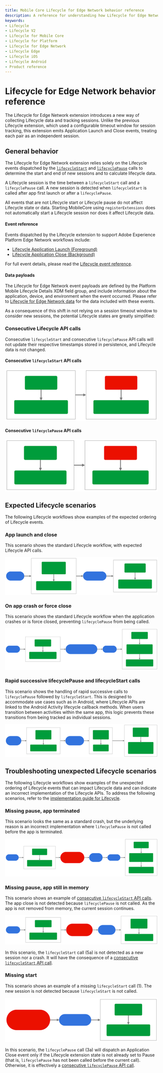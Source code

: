 ```yaml
---
title: Mobile Core Lifecycle for Edge Network behavior reference
description: A reference for understanding how Lifecycle for Edge Network behaves under different scenarios.
keywords:
- Lifecycle
- Lifecycle V2
- Lifecycle for Mobile Core
- Lifecycle for Platform
- Lifecycle for Edge Network
- Lifecycle Edge
- Lifecycle iOS
- Lifecycle Android
- Product reference
---
```


# Lifecycle for Edge Network behavior reference

The Lifecycle for Edge Network extension introduces a new way of collecting Lifecycle data and tracking sessions. Unlike the previous Lifecycle extension, which used a configurable timeout window for session tracking, this extension emits Application Launch and Close events, treating each pair as an independent session.

## General behavior

The Lifecycle for Edge Network extension relies solely on the Lifecycle events dispatched by the [`lifecycleStart`](../../home/base/mobile-core/lifecycle/api-reference.md#lifecyclestart) and [`lifecyclePause`](../../home/base/mobile-core/lifecycle/api-reference.md#lifecyclepause) calls to determine the start and end of new sessions and to calculate lifecycle data.

A Lifecycle session is the time between a `lifecycleStart` call and a `lifecyclePause` call. A new session is detected when `lifecycleStart` is called after app first launch or after a `lifecyclePause`.

All events that are not Lifecycle start or Lifecycle pause do not affect Lifecycle state or data. Starting MobileCore using `registerExtensions` does not automatically start a Lifecycle session nor does it affect Lifecycle data.

#### Event reference

Events dispatched by the Lifecycle extension to support Adobe Experience Platform Edge Network workflows include:

* [Lifecycle Application Launch (Foreground)](../../home/base/mobile-core/lifecycle/event-reference.md#lifecycle-application-foreground)
* [Lifecycle Application Close (Background)](../../home/base/mobile-core/lifecycle/event-reference.md#lifecycle-application-background)

For full event details, please read the [Lifecycle event reference](../../home/base/mobile-core/lifecycle/event-reference.md).

#### Data payloads

The Lifecycle for Edge Network event payloads are defined by the Platform Mobile Lifecycle Details XDM field group, and include information about the application, device, and environment when the event occurred. Please refer to [Lifecycle for Edge Network data](metrics.md) for the data included with these events.

As a consequence of this shift in not relying on a session timeout window to consider new sessions, the potential Lifecycle states are greatly simplified:

### Consecutive Lifecycle API calls

Consecutive `lifecycleStart` and consecutive `lifecyclePause` API calls will not update their respective timestamps stored in persistence, and Lifecycle data is not changed.

#### Consecutive `lifecycleStart` API calls

![](./assets/index/lifecycle-start-after-start.svg)

<!-- 
%%{
  init: {
    'themeVariables': {
      'lineColor': '#7a7a7a'
    }
  }
}%%
graph LR
    graph1 ==> graph2

    subgraph graph1 [" "]
        direction TB
        B(1a.<br/><code>lifecycleStart</code>) ==> C("1b.<br/>Application Launch (Foreground)")
        class graph1 transparentSubgraph;
    end

    subgraph graph2 [" "]
        direction TB
        E(2a.<br/><code>lifecycleStart</code>) ==> F("2b.<br/>Call ignored, no event dispatched")
        class graph2 transparentSubgraph;
    end

    classDef regularBox fill:#009c3b,stroke:#009c3b,color:#fff;
    classDef incorrectBox fill:#EB1000,stroke:#EB1000,color:#fff;
    classDef transparentSubgraph fill:transparent,stroke:#7a7a7a;

    class B,C,F regularBox;
    class E incorrectBox;
 -->

#### Consecutive `lifecyclePause` API calls

![](./assets/index/lifecycle-pause-after-pause.svg)

<!-- 
%%{
  init: {
    'themeVariables': {
      'lineColor': '#7a7a7a'
    }
  }
}%%
graph LR
    graph1 ==> graph2

    subgraph graph1 [" "]
        direction TB
        B(1a.<br/><code>lifecyclePause</code>) ==> C("1b.<br/>Application Close (Background)")
        class graph1 transparentSubgraph;
    end

    subgraph graph2 [" "]
        direction TB
        E(2a.<br/><code>lifecyclePause</code>) ==> F("2b.<br/>Call ignored, no event dispatched")
        class graph2 transparentSubgraph;
    end

    classDef regularBox fill:#009c3b,stroke:#009c3b,color:#fff;
    classDef incorrectBox fill:#EB1000,stroke:#EB1000,color:#fff;
    classDef transparentSubgraph fill:transparent,stroke:#7a7a7a;

    class B,C,F regularBox;
    class E incorrectBox;
 -->

## Expected Lifecycle scenarios

The following Lifecycle workflows show examples of the expected ordering of Lifecycle events.

### App launch and close

This scenario shows the standard Lifecycle workflow, with expected Lifecycle API calls.

![](./assets/index/lifecycle-app-launch-and-close.svg)

<!-- 
%%{
  init: {
    'themeVariables': {
      'lineColor': '#7a7a7a'
    }
  }
}%%
graph LR
    A(["1.<br/>App launched"]) ==> graph1
    graph1 ==> D(["3.<br/>App closed by user"])
    D ==> graph2

    subgraph graph1 [" "]
        direction TB
        B("2a.<br/><code>lifecycleStart</code><br/>(Start of new session)") ==> C("2b.<br/>Application Launch (Foreground)")
    end

    subgraph graph2 [" "]
        direction TB
        E(4a.<br/><code>lifecyclePause</code>) ==> F("4b.<br/>Application Close (Background)")
    end

    classDef dashedPill fill:#d3d3d3,stroke:#000,stroke-dasharray: 5 5,color:#000;
    classDef regularPill fill:#3273de,stroke:#3273de,color:#fff;
    classDef regularBox fill:#009c3b,stroke:#009c3b,color:#fff;
    classDef incorrectBox fill:#EB1000,stroke:#EB1000,color:#fff;
    classDef transparentSubgraph fill:transparent,stroke:#7a7a7a;

    class A,D regularPill;
    class B,C,E,F regularBox;
    class graph1,graph2 transparentSubgraph;
-->

### On app crash or force close

This scenario shows the standard Lifecycle workflow when the application crashes or is force closed, preventing `lifecyclePause` from being called.

![](./assets/index/lifecycle-crash.svg)

<!-- mermaid.js diagram definition
%%{
  init: {
    'themeVariables': {
      'lineColor': '#7a7a7a'
    }
  }
}%%
graph LR
    A(["1.<br/>App launched"]) ==> graph1
    graph1 ==> D(["3.<br/>App crashed/force closed<br/>(Unable to call <code>lifecyclePause</code>)"])
    D ==> E(["4.<br/>App launched"])
    E ==> graph2

    subgraph graph1 [" "]
        direction TB
        B("2a.<br/><code>lifecycleStart</code><br/>") ==> C("2b.<br/>Application Launch (Foreground)")
    end

    subgraph graph2 [" "]
        direction TB
        F("5a.<br/><code>lifecycleStart</code><br/>") ==> G("5b.<br/>Application Close (Background)<br/>(Close type unknown)")
        G ==> H("5c.<br/>Application Launch (Foreground)")
    end

    classDef dashedPill fill:#d3d3d3,stroke:#000,stroke-dasharray: 5 5,color:#000;
    classDef regularPill fill:#3273de,stroke:#3273de,color:#fff;
    classDef regularBox fill:#009c3b,stroke:#009c3b,color:#fff;
    classDef incorrectBox fill:#EB1000,stroke:#EB1000,color:#fff;
    classDef transparentSubgraph fill:transparent,stroke:#7a7a7a;

    class A,D,E regularPill;
    class B,C,F,G,H regularBox;
    class graph1,graph2 transparentSubgraph;
-->

### Rapid successive lifecyclePause and lifecycleStart calls

This scenario shows the handling of rapid successive calls to `lifecyclePause` followed by `lifecycleStart`. This is designed to accommodate use cases such as in Android, where Lifecycle APIs are linked to the Android Activity lifecycle callback methods. When users transition between activities within the same app, this logic prevents these transitions from being tracked as individual sessions.

![](./assets/index/lifecycle-rapid-successive-calls.svg)
 <!-- 
 %%{
  init: {
    'themeVariables': {
      'lineColor': '#7a7a7a'
    }
  }
}%%
graph LR
    A(["1.<br/>App launched<br/>(ex: Activity A)"]) ==> graph1
    graph1 ==> D(["3.<br/>Activity B launched<br/>(Activity A closing)"])
    D ==> graph2
    graph2 == < 0.5 sec ==> graph3

    subgraph graph1 [" "]
        direction TB
        B("2a.<br/><code>lifecycleStart</code><br/>(Activity A)") ==> C("2b.<br/>Application Launch (Foreground)")
    end

    subgraph graph2 [" "]
        direction TB
        E("4a.<br/><code>lifecyclePause</code><br/>(Activity A)") ==> F("4b.<br/>Pause task queued")
    end

    subgraph graph3 [" "]
        direction TB
        G("5a.<br/><code>lifecycleStart</code><br/>(Activity B)") ==> H("5b.<br/>1. Cancels pause task (4b)<br/>2. No Application Launch event<br/>3. No Lifecycle data changes")
    end

    classDef dashedPill fill:#d3d3d3,stroke:#000,stroke-dasharray: 5 5,color:#000;
    classDef regularPill fill:#3273de,stroke:#3273de,color:#fff;
    classDef regularBox fill:#009c3b,stroke:#009c3b,color:#fff;
    classDef incorrectBox fill:#EB1000,stroke:#EB1000,color:#fff;
    classDef transparentSubgraph fill:transparent,stroke:#7a7a7a;

    class A,D regularPill;
    class B,C,E,F,G,H regularBox;
    class graph1,graph2,graph3 transparentSubgraph;
  -->

## Troubleshooting unexpected Lifecycle scenarios

The following Lifecycle workflows show examples of the unexpected ordering of Lifecycle events that can impact Lifecycle data and can indicate an incorrect implementation of the Lifecycle APIs. To address the following scenarios, refer to the [implementation guide for Lifecycle](../../home/base/mobile-core/lifecycle/index.md#register-lifecycle-with-mobile-core-and-add-appropriate-startpause-calls).

### Missing pause, app terminated

This scenario looks the same as a standard crash, but the underlying reason is an incorrect implementation where `lifecyclePause` is not called before the app is terminated.

![](./assets/index/lifecycle-missing-pause-terminated.svg)

<!-- mermaid.js diagram definition
%%{
  init: {
    'themeVariables': {
      'lineColor': '#7a7a7a'
    }
  }
}%%
graph LR
    A(["1.<br/>App launched"]) ==> graph1
    graph1 ==> D(["3.<br/>App closed normally<br/>(Incorrect implementation:<br/>Missing <code>lifecyclePause</code>)"])
    D ==> E(["4.<br/>App removed<br/>from memory"])
    E ==> F(["5.<br/>App launched"])
    F ==> graph2

    subgraph graph1 [" "]
        direction TB
        B("2a.<br/><code>lifecycleStart</code><br/>") ==> C("2b.<br/>Application Launch (Foreground)")
    end

    subgraph graph2 [" "]
        direction TB
        G("6a.<br/><code>lifecycleStart</code><br/>") ==> H("6b.<br/>Application Close (Background)<br/>(Close type unknown)")
        H ==> I("6c.<br/>Application Launch (Foreground)")
    end

    classDef dashedPill fill:#d3d3d3,stroke:#000,stroke-dasharray: 5 5,color:#000;
    classDef regularPill fill:#3273de,stroke:#3273de,color:#fff;
    classDef regularBox fill:#009c3b,stroke:#009c3b,color:#fff;
    classDef incorrectBox fill:#EB1000,stroke:#EB1000,color:#fff;
    classDef transparentSubgraph fill:transparent,stroke:#7a7a7a;

    class A,E,F regularPill;
    class D incorrectBox;
    class B,C,G,H,I regularBox;
    class graph1,graph2 transparentSubgraph;
-->

### Missing pause, app still in memory

This scenario shows an example of [consecutive `lifecycleStart` API calls](#consecutive-lifecyclestart-api-calls). The app close is not detected because `lifecyclePause` is not called. As the app is not removed from memory, the current session continues.

![](./assets/index/lifecycle-missing-pause-not-terminated.svg)

<!-- mermaid.js diagram definition
%%{
  init: {
    'themeVariables': {
      'lineColor': '#7a7a7a'
    }
  }
}%%
graph LR
    A(["1.<br/>App launched"]) ==> graph1
    graph1 ==> D(["3.<br/>App closed normally<br/>(Incorrect implementation:<br/>Missing <code>lifecyclePause</code>)"])
    D ==> E(["4.<br/>App launched<br/>(Still in memory)"])
    E ==> graph2

    subgraph graph1 [" "]
        direction TB
        B("2a.<br/><code>lifecycleStart</code><br/>") ==> C("2b.<br/>Application Launch (Foreground)")
    end

    subgraph graph2 [" "]
        direction TB
        F("5a.<br/><code>lifecycleStart</code><br/>(Consecutive start)") ==> G("5b.<br/>Call ignored, no event dispatched")
    end

    classDef dashedPill fill:#d3d3d3,stroke:#000,stroke-dasharray: 5 5,color:#000;
    classDef regularPill fill:#3273de,stroke:#3273de,color:#fff;
    classDef regularBox fill:#009c3b,stroke:#009c3b,color:#fff;
    classDef incorrectBox fill:#EB1000,stroke:#EB1000,color:#fff;
    classDef transparentSubgraph fill:transparent,stroke:#7a7a7a;

    class A,E regularPill;
    class D incorrectBox;
    class B,C,F,G regularBox;
    class graph1,graph2 transparentSubgraph;
-->

In this scenario, the `lifecycleStart` call (5a) is not detected as a new session nor a crash. It will have the consequence of a [consecutive `lifecycleStart` API call](#consecutive-lifecyclestart-api-calls).

### Missing start

This scenario shows an example of a missing `lifecycleStart` call (1). The new session is not detected because `lifecycleStart` is not called.

![](./assets/index/lifecycle-missing-start.svg)

<!-- mermaid.js diagram definition
%%{
  init: {
    'themeVariables': {
      'lineColor': '#7a7a7a'
    }
  }
}%%
graph LR
    A(["1.<br/>App launched<br/>(Incorrect implementation:<br/>Missing <code>lifecycleStart</code>)"]) ==> B(["2.<br/>App closed normally"])
    B ==> graph1

    subgraph graph1 [" "]
        direction TB
        C(3a.<br/><code>lifecyclePause</code>) ==> D("3b.<br/>Application Close (Background)")
    end

    classDef dashedPill fill:#d3d3d3,stroke:#000,stroke-dasharray: 5 5,color:#000;
    classDef regularPill fill:#3273de,stroke:#3273de,color:#fff;
    classDef regularBox fill:#009c3b,stroke:#009c3b,color:#fff;
    classDef incorrectBox fill:#EB1000,stroke:#EB1000,color:#fff;
    classDef transparentSubgraph fill:transparent,stroke:#7a7a7a;

    class B regularPill;
    class A incorrectBox;
    class C,D regularBox;
    class graph1 transparentSubgraph;
-->

In this scenario, the `lifecyclePause` call (3a) will dispatch an Application Close event only if the Lifecycle extension state is not already set to Pause (that is, `lifecyclePause` has not been called before the current call). Otherwise, it is effectively a [consecutive `lifecyclePause` API call](#consecutive-lifecyclepause-api-calls).

